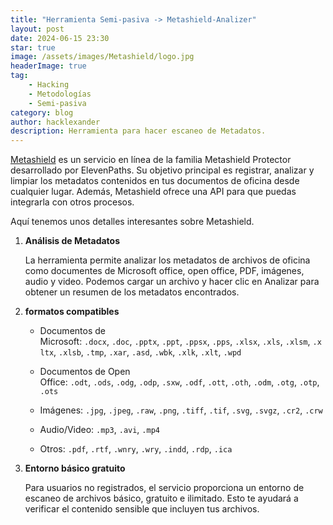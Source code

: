```yaml
---
title: "Herramienta Semi-pasiva -> Metashield-Analizer"
layout: post
date: 2024-06-15 23:30
star: true
image: /assets/images/Metashield/logo.jpg 
headerImage: true
tag:
    - Hacking 
    - Metodologías 
    - Semi-pasiva 
category: blog
author: hacklexander
description: Herramienta para hacer escaneo de Metadatos.
---
```




[Metashield](https://metashieldclean-up.elevenpaths.com/) es un servicio en línea de la familia Metashield Protector desarrollado por ElevenPaths. Su objetivo principal es registrar, analizar y limpiar los metadatos contenidos en tus documentos de oficina desde cualquier lugar. Además, Metashield ofrece una API para que puedas integrarla con otros procesos. 

Aquí tenemos unos detalles interesantes sobre Metashield.

1. **Análisis de Metadatos** 

	La herramienta permite analizar los metadatos de archivos de oficina como documentes de Microsoft office, open office, PDF, imágenes, audio y video. Podemos cargar un archivo y hacer clic en Analizar para obtener un resumen de los metadatos encontrados. 

2. **formatos compatibles**

	- Documentos de Microsoft: `.docx`, `.doc`, `.pptx`, `.ppt`, `.ppsx`, `.pps`, `.xlsx`, `.xls`, `.xlsm`, `.xltx`, `.xlsb`, `.tmp`, `.xar`, `.asd`, `.wbk`, `.xlk`, `.xlt`, `.wpd` 

	- Documentos de Open Office: `.odt`, `.ods`, `.odg`, `.odp`, `.sxw`, `.odf`, `.ott`, `.oth`, `.odm`, `.otg`, `.otp`, `.ots`

	- Imágenes: `.jpg`, `.jpeg`, `.raw`, `.png`, `.tiff`, `.tif`, `.svg`, `.svgz`, `.cr2`, `.crw`

	- Audio/Video: `.mp3`, `.avi`, `.mp4`

	- Otros: `.pdf`, `.rtf`, `.wnry`, `.wry`, `.indd`, `.rdp`, `.ica`

3. **Entorno básico gratuito** 

	Para usuarios no registrados, el servicio proporciona un entorno de escaneo de archivos básico, gratuito e ilimitado. Esto te ayudará a verificar el contenido sensible que incluyen tus archivos.



